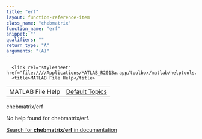 ```yaml
---
title: "erf"
layout: function-reference-item
class_name: "chebmatrix"
function_name: "erf"
snippet: ""
qualifiers: ""
return_type: "A"
arguments: "(A)"
---
```


<html>
   <head>
      <meta http-equiv="Content-Type" content="text/html; charset=utf-8">
   
      <link rel="stylesheet" href="file:////Applications/MATLAB_R2013a.app/toolbox/matlab/helptools/private/helpwin.css">
      <title>MATLAB File Help</title>
   </head>
   <body>
      <!--Single-page help-->
      <table border="0" cellspacing="0" width="100%">
         <tr class="subheader">
            <td class="headertitle">MATLAB File Help</td>
            <td class="subheader-right"><a href="matlab:helpwin">Default Topics</a></td>
         </tr>
      </table>
      <div class="title">chebmatrix/erf</div>
      <!--No help found-->
      <p>No help found for <span class="helptopic">chebmatrix/erf</span>.
      </p>
      <p><a href="matlab:docsearch('chebmatrix/erf')">
            Search for <b>chebmatrix/erf</b> in documentation
            </a></p>
   </body>
</html>
